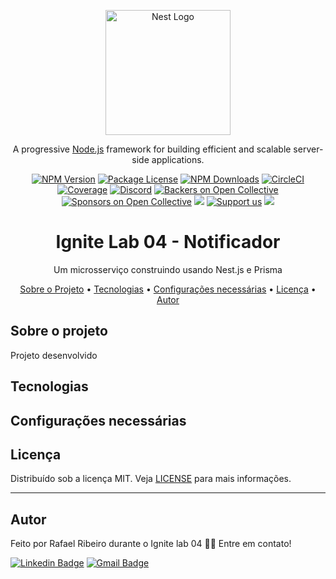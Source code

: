 <p align="center">
  <a href="http://nestjs.com/" target="blank"><img src="https://nestjs.com/img/logo-small.svg" width="200" alt="Nest Logo" /></a>
</p>

[circleci-image]: https://img.shields.io/circleci/build/github/nestjs/nest/master?token=abc123def456
[circleci-url]: https://circleci.com/gh/nestjs/nest

  <p align="center">A progressive <a href="http://nodejs.org" target="_blank">Node.js</a> framework for building efficient and scalable server-side applications.</p>
    <p align="center">
<a href="https://www.npmjs.com/~nestjscore" target="_blank"><img src="https://img.shields.io/npm/v/@nestjs/core.svg" alt="NPM Version" /></a>
<a href="https://www.npmjs.com/~nestjscore" target="_blank"><img src="https://img.shields.io/npm/l/@nestjs/core.svg" alt="Package License" /></a>
<a href="https://www.npmjs.com/~nestjscore" target="_blank"><img src="https://img.shields.io/npm/dm/@nestjs/common.svg" alt="NPM Downloads" /></a>
<a href="https://circleci.com/gh/nestjs/nest" target="_blank"><img src="https://img.shields.io/circleci/build/github/nestjs/nest/master" alt="CircleCI" /></a>
<a href="https://coveralls.io/github/nestjs/nest?branch=master" target="_blank"><img src="https://coveralls.io/repos/github/nestjs/nest/badge.svg?branch=master#9" alt="Coverage" /></a>
<a href="https://discord.gg/G7Qnnhy" target="_blank"><img src="https://img.shields.io/badge/discord-online-brightgreen.svg" alt="Discord"/></a>
<a href="https://opencollective.com/nest#backer" target="_blank"><img src="https://opencollective.com/nest/backers/badge.svg" alt="Backers on Open Collective" /></a>
<a href="https://opencollective.com/nest#sponsor" target="_blank"><img src="https://opencollective.com/nest/sponsors/badge.svg" alt="Sponsors on Open Collective" /></a>
  <a href="https://paypal.me/kamilmysliwiec" target="_blank"><img src="https://img.shields.io/badge/Donate-PayPal-ff3f59.svg"/></a>
    <a href="https://opencollective.com/nest#sponsor"  target="_blank"><img src="https://img.shields.io/badge/Support%20us-Open%20Collective-41B883.svg" alt="Support us"></a>
  <a href="https://twitter.com/nestframework" target="_blank"><img src="https://img.shields.io/twitter/follow/nestframework.svg?style=social&label=Follow"></a>
</p>
  <!--[![Backers on Open Collective](https://opencollective.com/nest/backers/badge.svg)](https://opencollective.com/nest#backer)
  [![Sponsors on Open Collective](https://opencollective.com/nest/sponsors/badge.svg)](https://opencollective.com/nest#sponsor)-->

<h1 align = "center">
    Ignite Lab 04 - Notificador
</h1>
<p align="center"> Um microsserviço construindo usando Nest.js e Prisma</p>

 <p align="center">
   <a href="#sobre-o-projeto">Sobre o Projeto</a> •
   <a href="#tecnologias">Tecnologias</a> •
   <a href="#configurações-necessárias">Configurações necessárias</a> •
   <a href="#licença">Licença</a> •
   <a href="#autor">Autor</a>
  </p>

## Sobre o projeto
Projeto desenvolvido

## Tecnologias

## Configurações necessárias

 ## Licença

  Distribuído sob a licença MIT. Veja [LICENSE](LICENSE) para mais informações.

  ---

  ## Autor

  Feito por Rafael Ribeiro durante o Ignite lab 04 👋🏽 Entre em contato!

  [![Linkedin Badge](https://img.shields.io/badge/-Rafael-blue?style=flat-square&logo=Linkedin&logoColor=white&link=https://www.linkedin.com/in/tgmarinho/)](https://www.linkedin.com/in/rafael-mgr/)
  [![Gmail Badge](https://img.shields.io/badge/-Gmail-red?style=flat-square&link=mailto:nelsonsantosaraujo@hotmail.com)](mailto:ribeirorafaelmatehus@gmail.com)